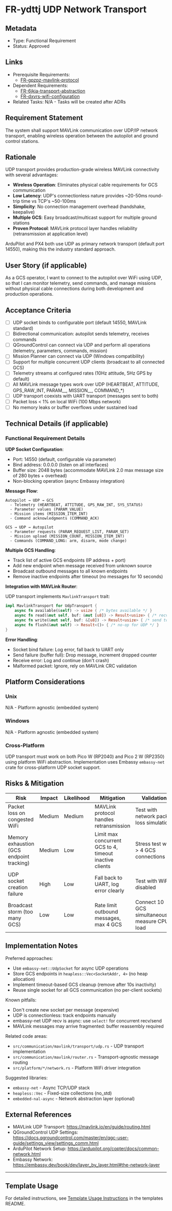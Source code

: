 # FR-ydttj UDP Network Transport

## Metadata

- Type: Functional Requirement
- Status: Approved

## Links

- Prerequisite Requirements:
  - [FR-gpzpz-mavlink-protocol](FR-gpzpz-mavlink-protocol.md)
- Dependent Requirements:
  - [FR-6jkia-transport-abstraction](FR-6jkia-transport-abstraction.md)
  - [FR-dxvrs-wifi-configuration](FR-dxvrs-wifi-configuration.md)
- Related Tasks: N/A - Tasks will be created after ADRs

## Requirement Statement

The system shall support MAVLink communication over UDP/IP network transport, enabling wireless operation between the autopilot and ground control stations.

## Rationale

UDP transport provides production-grade wireless MAVLink connectivity with several advantages:

- **Wireless Operation**: Eliminates physical cable requirements for GCS communication
- **Low Latency**: UDP's connectionless nature provides \~20-50ms round-trip time vs TCP's \~50-100ms
- **Simplicity**: No connection management overhead (handshake, keepalive)
- **Multiple GCS**: Easy broadcast/multicast support for multiple ground stations
- **Proven Protocol**: MAVLink protocol layer handles reliability (retransmission at application level)

ArduPilot and PX4 both use UDP as primary network transport (default port 14550), making this the industry standard approach.

## User Story (if applicable)

As a GCS operator, I want to connect to the autopilot over WiFi using UDP, so that I can monitor telemetry, send commands, and manage missions without physical cable connections during both development and production operations.

## Acceptance Criteria

- [ ] UDP socket binds to configurable port (default 14550, MAVLink standard)
- [ ] Bidirectional communication: autopilot sends telemetry, receives commands
- [ ] QGroundControl can connect via UDP and perform all operations (telemetry, parameters, commands, mission)
- [ ] Mission Planner can connect via UDP (Windows compatibility)
- [ ] Support for multiple concurrent UDP clients (broadcast to all connected GCS)
- [ ] Telemetry streams at configured rates (10Hz attitude, 5Hz GPS by default)
- [ ] All MAVLink message types work over UDP (HEARTBEAT, ATTITUDE, GPS_RAW_INT, PARAM\_\_, MISSION\_\_, COMMAND\_\*)
- [ ] UDP transport coexists with UART transport (messages sent to both)
- [ ] Packet loss < 1% on local WiFi (100 Mbps network)
- [ ] No memory leaks or buffer overflows under sustained load

## Technical Details (if applicable)

### Functional Requirement Details

**UDP Socket Configuration**:

- Port: 14550 (default, configurable via parameter)
- Bind address: 0.0.0.0 (listen on all interfaces)
- Buffer size: 2048 bytes (accommodate MAVLink 2.0 max message size of 280 bytes + overhead)
- Non-blocking operation (async Embassy integration)

**Message Flow**:

```
Autopilot → UDP → GCS
  - Telemetry (HEARTBEAT, ATTITUDE, GPS_RAW_INT, SYS_STATUS)
  - Parameter values (PARAM_VALUE)
  - Mission items (MISSION_ITEM_INT)
  - Command acknowledgments (COMMAND_ACK)

GCS → UDP → Autopilot
  - Parameter requests (PARAM_REQUEST_LIST, PARAM_SET)
  - Mission upload (MISSION_COUNT, MISSION_ITEM_INT)
  - Commands (COMMAND_LONG: arm, disarm, mode change)
```

**Multiple GCS Handling**:

- Track list of active GCS endpoints (IP address + port)
- Add new endpoint when message received from unknown source
- Broadcast outbound messages to all known endpoints
- Remove inactive endpoints after timeout (no messages for 10 seconds)

**Integration with MAVLink Router**:

UDP transport implements `MavlinkTransport` trait:

```rust
impl MavlinkTransport for UdpTransport {
    async fn available(&self) -> usize { /* bytes available */ }
    async fn read(&mut self, buf: &mut [u8]) -> Result<usize> { /* recv from socket */ }
    async fn write(&mut self, buf: &[u8]) -> Result<usize> { /* send to all GCS */ }
    async fn flush(&mut self) -> Result<()> { /* no-op for UDP */ }
}
```

**Error Handling**:

- Socket bind failure: Log error, fall back to UART only
- Send failure (buffer full): Drop message, increment dropped counter
- Receive error: Log and continue (don't crash)
- Malformed packet: Ignore, rely on MAVLink CRC validation

## Platform Considerations

### Unix

N/A - Platform agnostic (embedded system)

### Windows

N/A - Platform agnostic (embedded system)

### Cross-Platform

UDP transport must work on both Pico W (RP2040) and Pico 2 W (RP2350) using platform WiFi abstraction. Implementation uses Embassy `embassy-net` crate for cross-platform UDP socket support.

## Risks & Mitigation

| Risk                                      | Impact | Likelihood | Mitigation                                              | Validation                                      |
| ----------------------------------------- | ------ | ---------- | ------------------------------------------------------- | ----------------------------------------------- |
| Packet loss on congested WiFi             | Medium | Medium     | MAVLink protocol handles retransmission                 | Test with network packet loss simulation        |
| Memory exhaustion (GCS endpoint tracking) | Medium | Low        | Limit max concurrent GCS to 4, timeout inactive clients | Stress test with > 4 GCS connections            |
| UDP socket creation failure               | High   | Low        | Fall back to UART, log error clearly                    | Test with WiFi disabled                         |
| Broadcast storm (too many GCS)            | Low    | Low        | Rate limit outbound messages, max 4 GCS                 | Connect 10 GCS simultaneously, measure CPU load |

## Implementation Notes

Preferred approaches:

- Use `embassy-net::UdpSocket` for async UDP operations
- Store GCS endpoints in `heapless::Vec<SocketAddr, 4>` (no heap allocation)
- Implement timeout-based GCS cleanup (remove after 10s inactivity)
- Reuse single socket for all GCS communication (no per-client sockets)

Known pitfalls:

- Don't create new socket per message (expensive)
- UDP is connectionless: track endpoints manually
- embassy-net UDP recv is async: use `select!` for concurrent recv/send
- MAVLink messages may arrive fragmented: buffer reassembly required

Related code areas:

- `src/communication/mavlink/transport/udp.rs` - UDP transport implementation
- `src/communication/mavlink/router.rs` - Transport-agnostic message routing
- `src/platform/*/network.rs` - Platform WiFi driver integration

Suggested libraries:

- `embassy-net` - Async TCP/UDP stack
- `heapless::Vec` - Fixed-size collections (no_std)
- `embedded-nal-async` - Network abstraction layer (optional)

## External References

- MAVLink UDP Transport: <https://mavlink.io/en/guide/routing.html>
- QGroundControl UDP Settings: <https://docs.qgroundcontrol.com/master/en/qgc-user-guide/settings_view/settings_comm.html>
- ArduPilot Network Setup: <https://ardupilot.org/copter/docs/common-network.html>
- Embassy Network: <https://embassy.dev/book/dev/layer_by_layer.html#the-network-layer>

---

## Template Usage

For detailed instructions, see [Template Usage Instructions](../templates/README.md#individual-requirement-template-requirementsmd) in the templates README.
